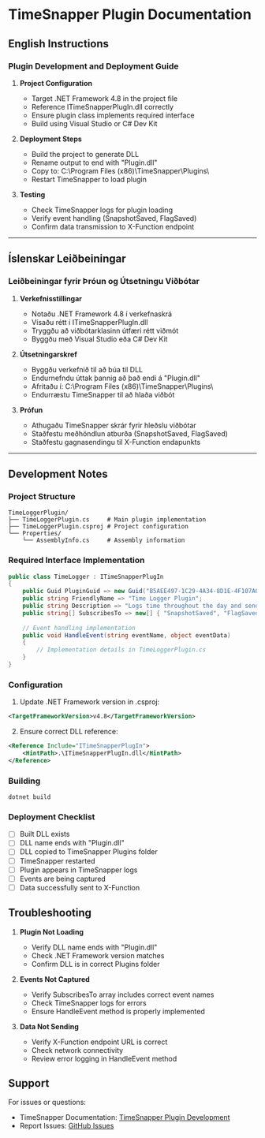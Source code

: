 # TimeSnapper Plugin Documentation

## English Instructions

### Plugin Development and Deployment Guide

1. **Project Configuration**
   - Target .NET Framework 4.8 in the project file
   - Reference ITimeSnapperPlugIn.dll correctly
   - Ensure plugin class implements required interface
   - Build using Visual Studio or C# Dev Kit

2. **Deployment Steps**
   - Build the project to generate DLL
   - Rename output to end with "Plugin.dll"
   - Copy to: C:\Program Files (x86)\TimeSnapper\Plugins\
   - Restart TimeSnapper to load plugin

3. **Testing**
   - Check TimeSnapper logs for plugin loading
   - Verify event handling (SnapshotSaved, FlagSaved)
   - Confirm data transmission to X-Function endpoint

---

## Íslenskar Leiðbeiningar

### Leiðbeiningar fyrir Þróun og Útsetningu Viðbótar

1. **Verkefnisstillingar**
   - Notaðu .NET Framework 4.8 í verkefnaskrá
   - Vísaðu rétt í ITimeSnapperPlugIn.dll
   - Tryggðu að viðbótarklasinn útfæri rétt viðmót
   - Byggðu með Visual Studio eða C# Dev Kit

2. **Útsetningarskref**
   - Byggðu verkefnið til að búa til DLL
   - Endurnefndu úttak þannig að það endi á "Plugin.dll"
   - Afritaðu í: C:\Program Files (x86)\TimeSnapper\Plugins\
   - Endurræstu TimeSnapper til að hlaða viðbót

3. **Prófun**
   - Athugaðu TimeSnapper skrár fyrir hleðslu viðbótar
   - Staðfestu meðhöndlun atburða (SnapshotSaved, FlagSaved)
   - Staðfestu gagnasendingu til X-Function endapunkts

---

## Development Notes

### Project Structure
```
TimeLoggerPlugin/
├── TimeLoggerPlugin.cs     # Main plugin implementation
├── TimeLoggerPlugin.csproj # Project configuration
└── Properties/
    └── AssemblyInfo.cs     # Assembly information
```

### Required Interface Implementation
```csharp
public class TimeLogger : ITimeSnapperPlugIn
{
    public Guid PluginGuid => new Guid("B5AEE497-1C29-4A34-8D1E-4F107A0B5C5D");
    public string FriendlyName => "Time Logger Plugin";
    public string Description => "Logs time throughout the day and sends data to a super-based X-Function.";
    public string[] SubscribesTo => new[] { "SnapshotSaved", "FlagSaved" };
    
    // Event handling implementation
    public void HandleEvent(string eventName, object eventData)
    {
        // Implementation details in TimeLoggerPlugin.cs
    }
}
```

### Configuration
1. Update .NET Framework version in .csproj:
```xml
<TargetFrameworkVersion>v4.8</TargetFrameworkVersion>
```

2. Ensure correct DLL reference:
```xml
<Reference Include="ITimeSnapperPlugIn">
    <HintPath>.\ITimeSnapperPlugIn.dll</HintPath>
</Reference>
```

### Building
```batch
dotnet build
```

### Deployment Checklist
- [ ] Built DLL exists
- [ ] DLL name ends with "Plugin.dll"
- [ ] DLL copied to TimeSnapper Plugins folder
- [ ] TimeSnapper restarted
- [ ] Plugin appears in TimeSnapper logs
- [ ] Events are being captured
- [ ] Data successfully sent to X-Function

## Troubleshooting

1. **Plugin Not Loading**
   - Verify DLL name ends with "Plugin.dll"
   - Check .NET Framework version matches
   - Confirm DLL is in correct Plugins folder

2. **Events Not Captured**
   - Verify SubscribesTo array includes correct event names
   - Check TimeSnapper logs for errors
   - Ensure HandleEvent method is properly implemented

3. **Data Not Sending**
   - Verify X-Function endpoint URL is correct
   - Check network connectivity
   - Review error logging in HandleEvent method

## Support

For issues or questions:
- TimeSnapper Documentation: [TimeSnapper Plugin Development](https://wiki.timesnapper.com/index.php?title=Plugin_Development)
- Report Issues: [GitHub Issues](https://github.com/yourusername/TimeLoggerPlugin/issues)
